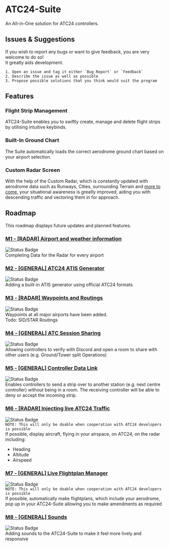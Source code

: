 
# ATC24-Suite
An All-in-One solution for ATC24 controllers.


## Issues & Suggestions
If you wish to report any bugs or want to give feedback, you are very welcome to do so!  
It greatly aids development.

    1. Open an issue and tag it either `Bug Report` or `Feedback`
    2. Describe the issue as well as possible
    3. Propose possible solutions that you think would suit the program
## Features

### Flight Strip Management
ATC24-Suite enables you to swiftly create, manage and delete flight strips by utilising intuitive keybinds.

### Built-In Ground Chart
The Suite automatically loads the correct aerodrome ground chart based on your airport selection.

### Custom Radar Screen
With the help of the Custom Radar, which is constantly updated with aerodrome data such as Runways, Cities, surrounding Terrain and [more to come](#Roadmap), your situational awareness is greatly improved, aiding you with descending traffic and vectoring them in for approach.  

## Roadmap

This roadmap displays future updates and planned features.

### [M1 - [RADAR] Airport and weather information]()
![`Status Badge`](https://img.shields.io/badge/status-done-lightgreen)  
Completing Data for the Radar for every airport

### [M2 - [GENERAL] ATC24 ATIS Generator]()
![`Status Badge`](https://img.shields.io/badge/status-done-lightgreen)  
Adding a built-in ATIS generator using official ATC24 formats

### [M3 - [RADAR] Waypoints and Routings]()
![`Status Badge`](https://img.shields.io/badge/status-partially%20implemented-violet)  
Waypoints at all major airports have been added.  
Todo: SID/STAR Routings

### [M4 - [GENERAL] ATC Session Sharing]()  
![`Status Badge`](https://img.shields.io/badge/status-done-lightgreen)  
Allowing controllers to verify with Discord and open a room to share with other users (e.g. Ground/Tower split Operations)

### [M5 - [GENERAL] Controller Data Link]()  
![`Status Badge`](https://img.shields.io/badge/status-planned-grey)  
Enables controllers to send a strip over to another station (e.g. next centre controller) without being in a room. The receiving controller will be able to deny or accept the incoming strip.

### [M6 - [RADAR] Injecting live ATC24 Traffic]()  
![`Status Badge`](https://img.shields.io/badge/status-planned-grey)  
`NOTE: This will only be doable when cooperation with ATC24 developers is possible`  
If possible, display aircraft, flying in your airspace, on ATC24, on the radar including:
- Heading
- Altitude
- Airspeed

### [M7 - [GENERAL] Live Flightplan Manager]()  
![`Status Badge`](https://img.shields.io/badge/status-planned-grey)  
`NOTE: This will only be doable when cooperation with ATC24 developers is possible`  
If possible, automatically make flightplans, which include your aerodrome, pop up in your ATC24-Suite allowing you to make amendments as required

### [M8 - [GENERAL] Sounds]()  
![`Status Badge`](https://img.shields.io/badge/status-planned-grey)  
Adding sounds to the ATC24-Suite to make it feel more lively and responsive
